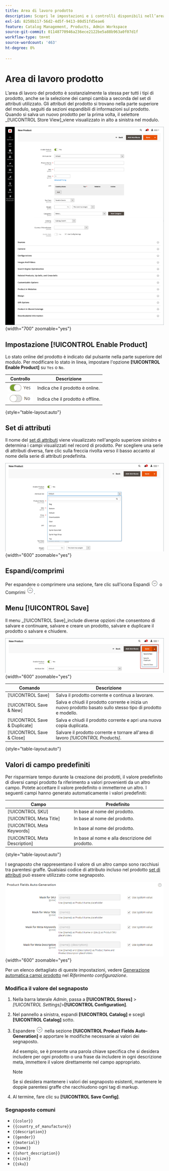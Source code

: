 ```yaml
---
title: Area di lavoro prodotto
description: Scopri le impostazioni e i controlli disponibili nell’area di lavoro del prodotto.
exl-id: 8258b117-56d2-4d5f-9413-80d51fd5eae6
feature: Catalog Management, Products, Admin Workspace
source-git-commit: 01148770946a236ece2122be5a88b963a0f07d1f
workflow-type: tm+mt
source-wordcount: '463'
ht-degree: 0%

---
```


# Area di lavoro prodotto

L’area di lavoro del prodotto è sostanzialmente la stessa per tutti i tipi di prodotto, anche se la selezione dei campi cambia a seconda del set di attributi utilizzato. Gli attributi del prodotto si trovano nella parte superiore del modulo, seguiti da sezioni espandibili di informazioni sul prodotto. Quando si salva un nuovo prodotto per la prima volta, il selettore _[!UICONTROL Store View]_viene visualizzato in alto a sinistra nel modulo.

![Area di lavoro prodotto](./assets/product-workspace-ee.png){width="700" zoomable="yes"}

## Impostazione [!UICONTROL Enable Product]

Lo stato online del prodotto è indicato dal pulsante nella parte superiore del modulo. Per modificare lo stato in linea, impostare l&#39;opzione **[!UICONTROL Enable Product]** su `Yes` o `No`.

| Controllo | Descrizione |
|-------- | ----------- |
| ![Attiva/Disattiva Sì](../assets/toggle-yes.png) | Indica che il prodotto è online. |
| ![Attiva/Disattiva ](../assets/toggle-no.png) | Indica che il prodotto è offline. |

{style="table-layout:auto"}

## Set di attributi

Il nome del [set di attributi](attribute-sets.md) viene visualizzato nell&#39;angolo superiore sinistro e determina i campi visualizzati nel record di prodotto. Per scegliere una serie di attributi diversa, fare clic sulla freccia rivolta verso il basso accanto al nome della serie di attributi predefinita.

![Set di attributi](./assets/product-attribute-set.png){width="600" zoomable="yes"}

## Espandi/comprimi

Per espandere o comprimere una sezione, fare clic sull&#39;icona Espandi ![Selettore di espansione](../assets/icon-display-expand.png) o Comprimi ![Comprimi selettore](../assets/icon-display-collapse.png).

## Menu [!UICONTROL Save]

Il menu _[!UICONTROL Save]_include diverse opzioni che consentono di salvare e continuare, salvare e creare un prodotto, salvare e duplicare il prodotto o salvare e chiudere.

![Salva menu](./assets/product-save-menu.png){width="600" zoomable="yes"}

| Comando | Descrizione |
|--- |--- |
| [!UICONTROL Save] | Salva il prodotto corrente e continua a lavorare. |
| [!UICONTROL Save & New] | Salva e chiudi il prodotto corrente e inizia un nuovo prodotto basato sullo stesso tipo di prodotto e modello. |
| [!UICONTROL Save & Duplicate] | Salva e chiudi il prodotto corrente e apri una nuova copia duplicata. |
| [!UICONTROL Save & Close] | Salvare il prodotto corrente e tornare all&#39;area di lavoro _[!UICONTROL Products]_. |

{style="table-layout:auto"}

## Valori di campo predefiniti

Per risparmiare tempo durante la creazione dei prodotti, il valore predefinito di diversi campi prodotto fa riferimento a valori provenienti da un altro campo. Potete accettare il valore predefinito o immetterne un altro. I seguenti campi hanno generato automaticamente i valori predefiniti:

| Campo | Predefinito |
|----- |------- |
| [!UICONTROL SKU] | In base al nome del prodotto. |
| [!UICONTROL Meta Title] | In base al nome del prodotto. |
| [!UICONTROL Meta Keywords] | In base al nome del prodotto. |
| [!UICONTROL Meta Description] | In base al nome e alla descrizione del prodotto. |

{style="table-layout:auto"}

I segnaposto che rappresentano il valore di un altro campo sono racchiusi tra parentesi graffe. Qualsiasi codice di attributo incluso nel prodotto [set di attributi](attribute-sets.md) può essere utilizzato come segnaposto.

![Generazione automatica campi prodotto](../configuration-reference/catalog/assets/catalog-product-fields-auto-generation.png){width="600" zoomable="yes"}

Per un elenco dettagliato di queste impostazioni, vedere [Generazione automatica campi prodotto](../configuration-reference/catalog/catalog.md#product-fields-auto-generation) nel _Riferimento configurazione_.

### Modifica il valore del segnaposto

1. Nella barra laterale _Admin_, passa a **[!UICONTROL Stores]** > _[!UICONTROL Settings]_>**[!UICONTROL Configuration]**.

1. Nel pannello a sinistra, espandi **[!UICONTROL Catalog]** e scegli **[!UICONTROL Catalog]** sotto.

1. Espandere ![Selettore di espansione](../assets/icon-display-expand.png) nella sezione **[!UICONTROL Product Fields Auto-Generation]** e apportare le modifiche necessarie ai valori dei segnaposto.

   Ad esempio, se è presente una parola chiave specifica che si desidera includere per ogni prodotto o una frase da includere in ogni descrizione meta, immettere il valore direttamente nel campo appropriato.

   >[!NOTE]
   >
   >Se si desidera mantenere i valori dei segnaposto esistenti, mantenere le doppie parentesi graffe che racchiudono ogni tag di markup.

1. Al termine, fare clic su **[!UICONTROL Save Config]**.

### Segnaposto comuni

- `{{color}}`
- `{{country_of_manufacture}}`
- `{{description}}`
- `{{gender}}`
- `{{material}}`
- `{{name}}`
- `{{short_description}}`
- `{{size}}`
- `{{sku}}`

